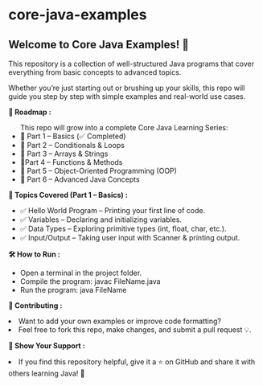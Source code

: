 # core-java-examples
<h2>Welcome to Core Java Examples! 🎉</h2>
This repository is a collection of well-structured Java programs that cover everything from basic concepts to advanced topics.

Whether you’re just starting out or brushing up your skills, this repo will guide you step by step with simple examples and real-world use cases.

<b>🎯 Roadmap :</b>

<ul>This repo will grow into a complete Core Java Learning Series:
<li>🔹 Part 1 – Basics (✅ Completed)</li>
<li>🔹 Part 2 – Conditionals & Loops</li>
<li>🔹 Part 3 – Arrays & Strings</li>
<li>🔹Part 4 – Functions & Methods</li>
<li>🔹 Part 5 – Object-Oriented Programming (OOP)</li>
<li>🔹 Part 6 – Advanced Java Concepts </li></ul>

<b>📘 Topics Covered (Part 1 – Basics) : </b>
<ul>
<li>✅ Hello World Program – Printing your first line of code.</li>
<li>✅ Variables – Declaring and initializing variables.</li>
<li>✅ Data Types – Exploring primitive types (int, float, char, etc.).</li>
<li>✅ Input/Output – Taking user input with Scanner & printing output.</li></ul>

<b>🛠️ How to Run : </b>
<ul>
<li>Open a terminal in the project folder.</li>
<li>Compile the program:
javac FileName.java</li>
<li>Run the program:
java FileName</li></ul>

<b>🤝 Contributing : </b>
<li>Want to add your own examples or improve code formatting?</li>
<li>Feel free to fork this repo, make changes, and submit a pull request 💡.</li>

<b>🌟 Show Your Support :</b>
<li>If you find this repository helpful,
give it a ⭐ on GitHub and share it with others learning Java! 🚀</li>
